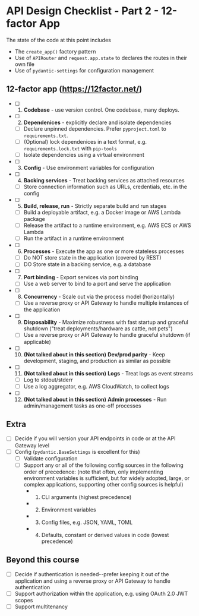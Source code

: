 # API Design Checklist - Part 2 - 12-factor App

The state of the code at this point includes

- The `create_app()` factory pattern
- Use of `APIRouter` and `request.app.state` to declares the routes in their own file
- Use of `pydantic-settings` for configuration management

## 12-factor app (https://12factor.net/)

- [ ] 1. **Codebase** - use version control. One codebase, many deploys.
- [ ] 2. **Dependenices** - explicitly declare and isolate dependencies
  - [ ] Declare unpinned dependencies. Prefer `pyproject.toml` to `requirements.txt`.
  - [ ] (Optional) lock dependenices in a text format, e.g. `requirements.lock.txt` with `pip-tools`
  - [ ] Isolate dependencies using a virtual environment
- [ ] 3. **Config** - Use environment variables for configuration
- [ ] 4. **Backing services** - Treat backing services as attached resources
  - [ ] Store connection information such as URLs, credentials, etc. in the config
- [ ] 5. **Build, release, run** - Strictly separate build and run stages
  - [ ] Build a deployable artifact, e.g. a Docker image or AWS Lambda package
  - [ ] Release the artifact to a runtime environment, e.g. AWS ECS or AWS Lambda
  - [ ] Run the artifact in a runtime environment
- [ ] 6. **Processes** - Execute the app as one or more stateless processes
  - [ ] Do NOT store state in the application (covered by REST)
  - [ ] DO Store state in a backing service, e.g. a database
- [ ] 7. **Port binding** - Export services via port binding
  - [ ] Use a web server to bind to a port and serve the application
- [ ] 8. **Concurrency** - Scale out via the process model (horizontally)
  - [ ] Use a reverse proxy or API Gateway to handle multiple instances of the application
- [ ] 9. **Disposability** - Maximize robustness with fast startup and graceful shutdown ("treat deployments/hardware as cattle, not pets")
  - [ ] Use a reverse proxy or API Gateway to handle graceful shutdown (if applicable)
- [ ] 10. **(Not talked about in this section)** **Dev/prod parity** - Keep development, staging, and production as similar as possible
- [ ] 11. **(Not talked about in this section)** **Logs** - Treat logs as event streams
  - [ ] Log to stdout/stderr
  - [ ] Use a log aggregator, e.g. AWS CloudWatch, to collect logs
- [ ] 12. **(Not talked about in this section)** **Admin processes** - Run admin/management tasks as one-off processes

## Extra

- [ ] Decide if you will version your API endpoints in code or at the API Gateway level
- [ ] Config (`pydantic.BaseSettings` is excellent for this)
  - [ ] Validate configuration
  - [ ] Support any or all of the following config sources in the following order of precedence: (note that often, only implementing environment variables is sufficient, but for widely adopted, large, or complex applications, supporting other config sources is helpful)
    - 1. CLI arguments (highest precedence)
    - 2. Environment variables
    - 3. Config files, e.g. JSON, YAML, TOML
    - 4. Defaults, constant or derived values in code (lowest precedence)

## Beyond this course

- [ ] Decide if authentication is needed--prefer keeping it out of the application and using a reverse proxy or API Gateway to handle authentication
- [ ] Support authorization within the application, e.g. using OAuth 2.0 JWT scopes
- [ ] Support multitenancy